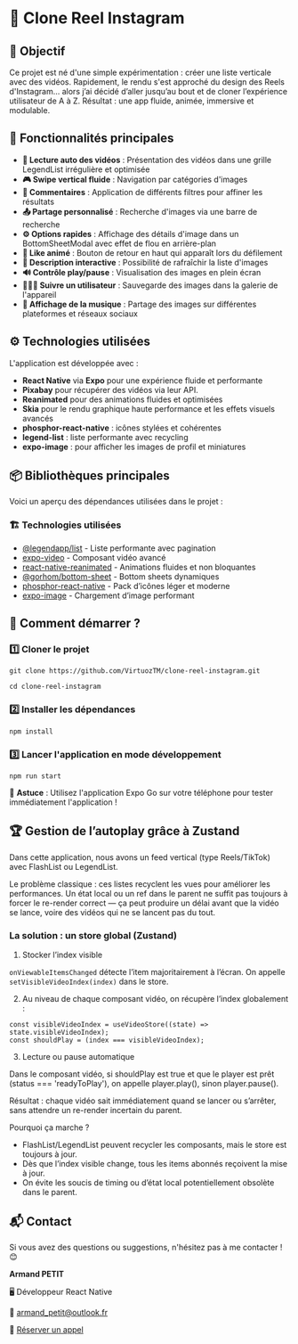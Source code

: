 # 📱 Clone Reel Instagram

## 📌 Objectif

Ce projet est né d'une simple expérimentation : créer une liste verticale avec des vidéos. Rapidement, le rendu s'est approché du design des Reels d'Instagram… alors j’ai décidé d’aller jusqu’au bout et de cloner l’expérience utilisateur de A à Z. Résultat : une app fluide, animée, immersive et modulable.

## 🎯 Fonctionnalités principales

- **🎥 Lecture auto des vidéos** : Présentation des vidéos dans une grille LegendList irrégulière et optimisée
- **🎮 Swipe vertical fluide** : Navigation par catégories d'images
- **💬 Commentaires** : Application de différents filtres pour affiner les résultats
- **📤 Partage personnalisé** : Recherche d'images via une barre de recherche
- **⚙️ Options rapides** : Affichage des détails d'image dans un BottomSheetModal avec effet de flou en arrière-plan
- **💓 Like animé** : Bouton de retour en haut qui apparaît lors du défilement
- **📝 Description interactive** : Possibilité de rafraîchir la liste d'images
- **🔊 Contrôle play/pause** : Visualisation des images en plein écran
- **🧑‍🤝‍🧑 Suivre un utilisateur** : Sauvegarde des images dans la galerie de l'appareil
- **🎵 Affichage de la musique** : Partage des images sur différentes plateformes et réseaux sociaux

## ⚙️ Technologies utilisées

L'application est développée avec :

- **React Native** via **Expo** pour une expérience fluide et performante
- **Pixabay** pour récupérer des vidéos via leur API.
- **Reanimated** pour des animations fluides et optimisées
- **Skia** pour le rendu graphique haute performance et les effets visuels avancés
- **phosphor-react-native** : icônes stylées et cohérentes
- **legend-list** : liste performante avec recycling
- **expo-image** : pour afficher les images de profil et miniatures

## 📦 Bibliothèques principales

Voici un aperçu des dépendances utilisées dans le projet :

### 🏗️ **Technologies utilisées**

- [@legendapp/list](https://legendapp.com/open-source/list/api/gettingstarted/) - Liste performante avec pagination
- [expo-video](https://docs.expo.dev/versions/latest/sdk/video/) - Composant vidéo avancé
- [react-native-reanimated](https://docs.expo.dev/versions/latest/sdk/reanimated/) - Animations fluides et non bloquantes
- [@gorhom/bottom-sheet](https://gorhom.dev/react-native-bottom-sheet/) - Bottom sheets dynamiques
- [phosphor-react-native](https://phosphoricons.com/) - Pack d’icônes léger et moderne
- [expo-image](https://docs.expo.dev/versions/latest/sdk/image/) - Chargement d’image performant

## 🚀 **Comment démarrer ?**

### 1️⃣ Cloner le projet

`git clone https://github.com/VirtuozTM/clone-reel-instagram.git`

`cd clone-reel-instagram`

### 2️⃣ Installer les dépendances

`npm install`

### 3️⃣ Lancer l'application en mode développement

`npm run start`

📌 **Astuce** : Utilisez l'application Expo Go sur votre téléphone pour tester immédiatement l'application !

## 🏆 **Gestion de l’autoplay grâce à Zustand**

Dans cette application, nous avons un feed vertical (type Reels/TikTok) avec FlashList ou LegendList.

Le problème classique : ces listes recyclent les vues pour améliorer les performances. Un état local ou un ref dans le parent ne suffit pas toujours à forcer le re-render correct — ça peut produire un délai avant que la vidéo se lance, voire des vidéos qui ne se lancent pas du tout.

### **La solution** : un store global (Zustand)

1. Stocker l’index visible

`onViewableItemsChanged` détecte l’item majoritairement à l’écran. On appelle `setVisibleVideoIndex(index)` dans le store.

2. Au niveau de chaque composant vidéo, on récupère l’index globalement :

```
const visibleVideoIndex = useVideoStore((state) => state.visibleVideoIndex);
const shouldPlay = (index === visibleVideoIndex);
```

3. Lecture ou pause automatique

Dans le composant vidéo, si shouldPlay est true et que le player est prêt (status === 'readyToPlay'), on appelle player.play(), sinon player.pause().

Résultat : chaque vidéo sait immédiatement quand se lancer ou s’arrêter, sans attendre un re-render incertain du parent.

Pourquoi ça marche ?

- FlashList/LegendList peuvent recycler les composants, mais le store est toujours à jour.
- Dès que l’index visible change, tous les items abonnés reçoivent la mise à jour.
- On évite les soucis de timing ou d’état local potentiellement obsolète dans le parent.

## 📬 Contact

Si vous avez des questions ou suggestions, n'hésitez pas à me contacter ! 😊

**Armand PETIT**

🖥️ Développeur React Native

📧 [armand_petit@outlook.fr](mailto:armand_petit@outlook.fr)

📅 [Réserver un appel](https://calendly.com/armand_petit/30min)
